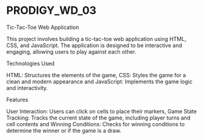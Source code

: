 # PRODIGY_WD_03

Tic-Tac-Toe Web Application

This project involves building a tic-tac-toe web application using HTML, CSS, and JavaScript. The application is designed to be interactive and engaging, allowing users to play against each other.

Technologies Used

HTML: Structures the elements of the game, CSS: Styles the game for a clean and modern appearance and JavaScript: Implements the game logic and interactivity.

Features

User Interaction: Users can click on cells to place their markers, Game State Tracking: Tracks the current state of the game, including player turns and cell contents and Winning Conditions: Checks for winning conditions to determine the winner or if the game is a draw.
